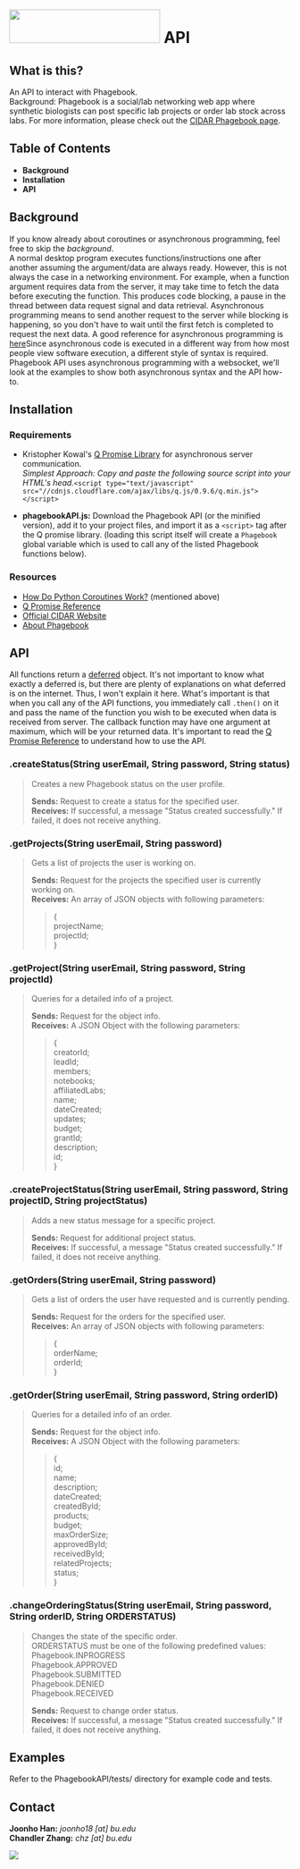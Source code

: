 # <img src="http://cidarlab.org/wp-content/uploads/2015/09/phagebook_AWH.png" width="270" height="60"/> API
<!-- ![](http://cidarlab.org/wp-content/uploads/2013/08/research-Phagebook.png) -->

## What is this?
An API to interact with Phagebook.<br/>
Background: Phagebook is a social/lab networking web app where synthetic biologists can post specific lab projects or order lab stock across labs. For more information, please check out the <a href="http://cidarlab.org/phagebook/">CIDAR Phagebook page</a>.

## Table of Contents
+ **Background**
+ **Installation**
+ **API**

## Background
If you know already about coroutines or asynchronous programming, feel free to skip the *background*.<br/>
A normal desktop program executes functions/instructions one after another assuming the argument/data are always ready. However, this is not always the case in a networking environment. For example, when a function argument requires data from the server, it may take time to fetch the data before executing the function. This produces code blocking, a pause in the thread between data request signal and data retrieval. Asynchronous programming means to send another request to the server while blocking is happening, so you don't have to wait until the first fetch is completed to request the next data. A good reference for asynchronous programming is [here](https://www.youtube.com/watch?v=7sCu4gEjH5I)Since asynchronous code is executed in a different way from how most people view software execution, a different style of syntax is required. Phagebook API uses asynchronous programming with a websocket, we'll look at the examples to show both asynchronous syntax and the API how-to.

## Installation

### Requirements
+ Kristopher Kowal's [Q Promise Library](https://github.com/kriskowal/q) for asynchronous server communication.<br />*Simplest Approach: Copy and paste the following source script into your HTML's head.*`<script type="text/javascript" src="//cdnjs.cloudflare.com/ajax/libs/q.js/0.9.6/q.min.js"></script>` 
    
+ **phagebookAPI.js:** Download the Phagebook API (or the minified version), add it to your project files, and import it as a `<script>` tag after the Q promise library. (loading this script itself will create a `Phagebook` global variable which is used to call any of the listed Phagebook functions below).

### Resources
* [How Do Python Coroutines Work?](https://www.youtube.com/watch?v=7sCu4gEjH5I) (mentioned above)
* [Q Promise Reference](https://github.com/kriskowal/q/wiki/API-Reference)
* [Official CIDAR Website](http://www.cidarlab.org/)
* [About Phagebook](http://cidarlab.org/phagebook/)

## API
All functions return a [deferred](https://github.com/kriskowal/q/wiki/API-Reference#promise-creation) object. It's not important to know what exactly a deferred is, but there are plenty of explanations on what deferred is on the internet. Thus, I won't explain it here. What's important is that when you call any of the API functions, you immediately call `.then()` on it and pass the name of the function you wish to be executed when data is received from server. The callback function may have one argument at maximum, which will be your returned data. It's important to read the [Q Promise Reference](https://github.com/kriskowal/q/wiki/API-Reference) to understand how to use the API.

### .createStatus(String userEmail, String password, String status)
> Creates a new Phagebook status on the user profile. <br/>
> 
> **Sends:** Request to create a status for the specified user.<br/>
> **Receives:** If successful, a message "Status created successfully." If failed, it does not receive anything. <br/>

### .getProjects(String userEmail, String password)
> Gets a list of projects the user is working on.<br/>
> 
> **Sends:** Request for the projects the specified user is currently working on. <br/>
> **Receives:** An array of JSON objects with following parameters: <br/>
> > { <br/>
> >		projectName;<br/>
> >		projectId;<br/>
> >	}<br/>

### .getProject(String userEmail, String password, String projectId)
> Queries for a detailed info of a project. <br/>
> 
> **Sends:** Request for the object info. <br/>
> **Receives:** A JSON Object with the following parameters:
> >	{<br/>
> >		creatorId;<br/>
> > 	leadId;<br/>
> > 	members;<br/>
> > 	notebooks;<br/>
> > 	affiliatedLabs;<br/>
> > 	name;<br/>
> >     dateCreated;<br/>
> >     updates;<br/>
> >     budget;<br/>
> >     grantId;<br/>
> >     description;<br/>
> >     id;<br/>
> >	}<br/>

### .createProjectStatus(String userEmail, String password, String projectID, String projectStatus)
> Adds a new status message for a specific project. <br/>
> 
> **Sends:** Request for additional project status. <br/>
> **Receives:** If successful, a message "Status created successfully." If failed, it does not receive anything. <br/>

### .getOrders(String userEmail, String password)
> Gets a list of orders the user have requested and is currently pending.<br/>
> 
> **Sends:** Request for the orders for the specified user. <br/>
> **Receives:** An array of JSON objects with following parameters: <br/>
> > { <br/>
> >		orderName;<br/>
> >		orderId;<br/>
> >	}<br/>

### .getOrder(String userEmail, String password, String orderID)
> Queries for a detailed info of an order. <br/>
> 
> **Sends:** Request for the object info. <br/>
> **Receives:** A JSON Object with the following parameters:
> >	{<br/>
> >		id;<br/>
> >		name;<br/>
> >		description;<br/>
> >		dateCreated;<br/>
> >		createdById;<br/>
> >		products;<br/>
> >		budget;<br/>
> >		maxOrderSize;<br/>
> >		approvedById;<br/>
> >		receivedById;<br/>
> >		relatedProjects;<br/>
> >		status;<br/>
> >	}<br/>

### .changeOrderingStatus(String userEmail, String password, String orderID, String ORDERSTATUS)
> Changes the state of the specific order.<br/>
> ORDERSTATUS must be one of the following predefined values:<br/>
> Phagebook.INPROGRESS<br/>
> Phagebook.APPROVED<br/>
> Phagebook.SUBMITTED<br/>
> Phagebook.DENIED<br/>
> Phagebook.RECEIVED<br/>
> 
> **Sends:** Request to change order status. <br/>
> **Receives:** If successful, a message "Status created successfully." If failed, it does not receive anything. <br/>

## Examples
Refer to the PhagebookAPI/tests/ directory for example code and tests.

## Contact
**Joonho Han:** *joonho18 [at] bu.edu* <br/>
**Chandler Zhang:** *chz [at] bu.edu*

![](http://cidarlab.org/wp-content/uploads/2013/08/logo-adjusted.png)